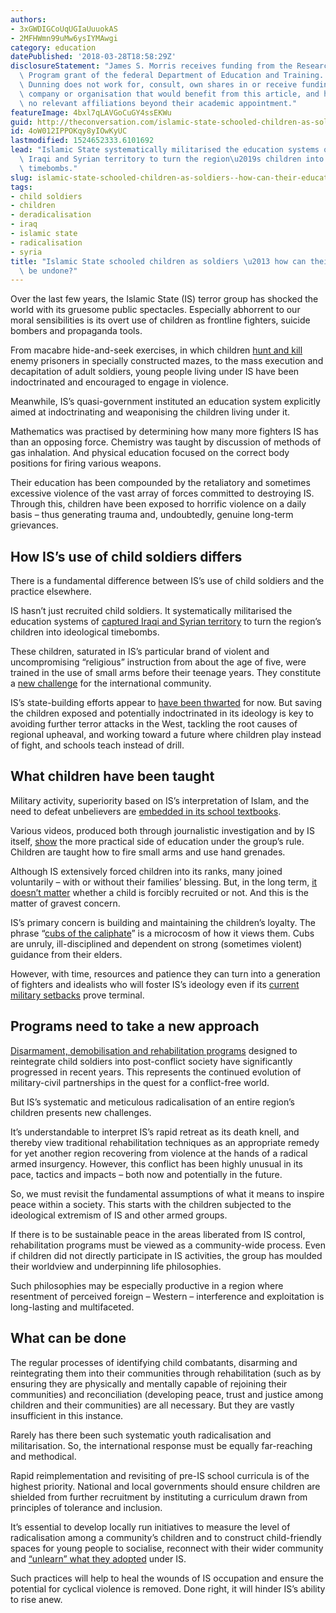 ```yaml
---
authors:
- 3xGWDIGCoUqUGIaUuuokAS
- 2MFHWmn99uMw6ysIYMAwgi
category: education
datePublished: '2018-03-28T18:58:29Z'
disclosureStatement: "James S. Morris receives funding from the Research and Training\
  \ Program grant of the federal Department of Education and Training. \n\nTristan\
  \ Dunning does not work for, consult, own shares in or receive funding from any\
  \ company or organisation that would benefit from this article, and has disclosed\
  \ no relevant affiliations beyond their academic appointment."
featureImage: 4bxl7qLAVGoCuGY4ssEKWu
guid: http://theconversation.com/islamic-state-schooled-children-as-soldiers-how-can-their-education-be-undone-93266
id: 4oW012IPPOKqy8yIOwKyUC
lastmodified: 1524652333.6101692
lead: "Islamic State systematically militarised the education systems of captured\
  \ Iraqi and Syrian territory to turn the region\u2019s children into ideological\
  \ timebombs."
slug: islamic-state-schooled-children-as-soldiers--how-can-their-education-be-undone
tags:
- child soldiers
- children
- deradicalisation
- iraq
- islamic state
- radicalisation
- syria
title: "Islamic State schooled children as soldiers \u2013 how can their 'education'\
  \ be undone?"
---
```

Over the last few years, the Islamic State (IS) terror group has shocked the world with its gruesome public spectacles. Especially abhorrent to our moral sensibilities is its overt use of children as frontline fighters, suicide bombers and propaganda tools.

From macabre hide-and-seek exercises, in which children [hunt and kill](http://www.independent.co.uk/news/world/middle-east/isis-uses-young-boys-to-hunt-down-and-kill-prisoners-in-ruined-syrian-castle-for-gory-propaganda-a6761641.html) enemy prisoners in specially constructed mazes, to the mass execution and decapitation of adult soldiers, young people living under IS have been indoctrinated and encouraged to engage in violence.

Meanwhile, IS’s quasi-government instituted an education system explicitly aimed at indoctrinating and weaponising the children living under it. 

Mathematics was practised by determining how many more fighters IS has than an opposing force. Chemistry was taught by discussion of methods of gas inhalation. And physical education focused on the correct body positions for firing various weapons. 

Their education has been compounded by the retaliatory and sometimes excessive violence of the vast array of forces committed to destroying IS. Through this, children have been exposed to horrific violence on a daily basis – thus generating trauma and, undoubtedly, genuine long-term grievances.

## How IS’s use of child soldiers differs

There is a fundamental difference between IS’s use of child soldiers and the practice elsewhere. 

IS hasn’t just recruited child soldiers. It systematically militarised the education systems of [captured Iraqi and Syrian territory](http://www.bbc.com/news/world-middle-east-27838034) to turn the region’s children into ideological timebombs.

These children, saturated in IS’s particular brand of violent and uncompromising “religious” instruction from about the age of five, were trained in the use of small arms before their teenage years. They constitute a [new challenge](http://www.independent.co.uk/news/world/middle-east/inside-the-school-of-jihad-isis-militants-release-shocking-videos-showing-what-education-means-for-9813525.html) for the international community. 

IS’s state-building efforts appear to [have been thwarted](https://theconversation.com/mosul-is-taken-back-but-islamic-state-is-not-finished-yet-80835) for now. But saving the children exposed and potentially indoctrinated in its ideology is key to avoiding further terror attacks in the West, tackling the root causes of regional upheaval, and working toward a future where children play instead of fight, and schools teach instead of drill.

## What children have been taught

Military activity, superiority based on IS’s interpretation of Islam, and the need to defeat unbelievers are [embedded in its school textbooks](http://www.washingtoninstitute.org/uploads/Documents/pubs/PolicyFocus147-Olidort-5.pdf). 

Various videos, produced both through journalistic investigation and by IS itself, [show](http://www.aljazeera.com/programmes/specialseries/2015/11/islamic-state-isil-taliban-afghanistan-151101074041755.html) the more practical side of education under the group’s rule. Children are taught how to fire small arms and use hand grenades.

Although IS extensively forced children into its ranks, many joined voluntarily – with or without their families’ blessing. But, in the long term, [it doesn’t matter](https://news.vice.com/article/this-is-how-the-islamic-state-manufactures-child-militants) whether a child is forcibly recruited or not. And this is the matter of gravest concern.

IS’s primary concern is building and maintaining the children’s loyalty. The phrase “[cubs of the caliphate](https://clarionproject.org/islamic-state-isis-isil-propaganda-magazine-dabiq-50/)” is a microcosm of how it views them. Cubs are unruly, ill-disciplined and dependent on strong (sometimes violent) guidance from their elders. 

However, with time, resources and patience they can turn into a generation of fighters and idealists who will foster IS’s ideology even if its [current military setbacks](http://www.bbc.com/news/world-middle-east-27838034) prove terminal.

## Programs need to take a new approach

[Disarmament, demobilisation and rehabilitation programs](https://www.tandfonline.com/doi/full/10.1080/19362200802285757) designed to reintegrate child soldiers into post-conflict society have significantly progressed in recent years. This represents the continued evolution of military-civil partnerships in the quest for a conflict-free world. 

But IS’s systematic and meticulous radicalisation of an entire region’s children presents new challenges.

It’s understandable to interpret IS’s rapid retreat as its death knell, and thereby view traditional rehabilitation techniques as an appropriate remedy for yet another region recovering from violence at the hands of a radical armed insurgency. However, this conflict has been highly unusual in its pace, tactics and impacts – both now and potentially in the future.

So, we must revisit the fundamental assumptions of what it means to inspire peace within a society. This starts with the children subjected to the ideological extremism of IS and other armed groups.

If there is to be sustainable peace in the areas liberated from IS control, rehabilitation programs must be viewed as a community-wide process. Even if children did not directly participate in IS activities, the group has moulded their worldview and underpinning life philosophies.

Such philosophies may be especially productive in a region where resentment of perceived foreign – Western – interference and exploitation is long-lasting and multifaceted.

## What can be done

The regular processes of identifying child combatants, disarming and reintegrating them into their communities through rehabilitation (such as by ensuring they are physically and mentally capable of rejoining their communities) and reconciliation (developing peace, trust and justice among children and their communities) are all necessary. But they are vastly insufficient in this instance.

Rarely has there been such systematic youth radicalisation and militarisation. So, the international response must be equally far-reaching and methodical.

Rapid reimplementation and revisiting of pre-IS school curricula is of the highest priority. National and local governments should ensure children are shielded from further recruitment by instituting a curriculum drawn from principles of tolerance and inclusion. 

It’s essential to develop locally run initiatives to measure the level of radicalisation among a community’s children and to construct child-friendly spaces for young people to socialise, reconnect with their wider community and [“unlearn” what they adopted](http://www.bbc.com/news/world-middle-east-35743577) under IS. 

Such practices will help to heal the wounds of IS occupation and ensure the potential for cyclical violence is removed. Done right, it will hinder IS’s ability to rise anew.